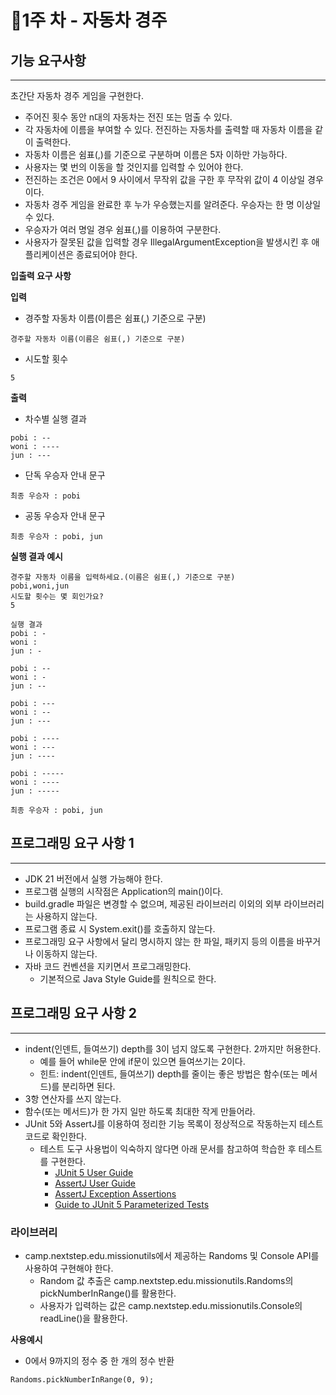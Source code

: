 # 🚀1주 차 - 자동차 경주

## 기능 요구사항

---
초간단 자동차 경주 게임을 구현한다.

* 주어진 횟수 동안 n대의 자동차는 전진 또는 멈출 수 있다.
* 각 자동차에 이름을 부여할 수 있다. 전진하는 자동차를 출력할 때 자동차 이름을 같이 출력한다.
* 자동차 이름은 쉼표(,)를 기준으로 구분하며 이름은 5자 이하만 가능하다.
* 사용자는 몇 번의 이동을 할 것인지를 입력할 수 있어야 한다.
* 전진하는 조건은 0에서 9 사이에서 무작위 값을 구한 후 무작위 값이 4 이상일 경우이다.
* 자동차 경주 게임을 완료한 후 누가 우승했는지를 알려준다. 우승자는 한 명 이상일 수 있다.
* 우승자가 여러 명일 경우 쉼표(,)를 이용하여 구분한다.
* 사용자가 잘못된 값을 입력할 경우 IllegalArgumentException을 발생시킨 후 애플리케이션은 종료되어야 한다.


**입출력 요구 사항**

**입력**
* 경주할 자동차 이름(이름은 쉼표(,) 기준으로 구분)
~~~
경주할 자동차 이름(이름은 쉼표(,) 기준으로 구분)
~~~

* 시도할 횟수
~~~
5
~~~

**출력**
* 차수별 실행 결과
~~~
pobi : --
woni : ----
jun : ---
~~~

* 단독 우승자 안내 문구
~~~
최종 우승자 : pobi
~~~

* 공동 우승자 안내 문구
~~~
최종 우승자 : pobi, jun
~~~

**실행 결과 예시**
~~~
경주할 자동차 이름을 입력하세요.(이름은 쉼표(,) 기준으로 구분)
pobi,woni,jun
시도할 횟수는 몇 회인가요?
5

실행 결과
pobi : -
woni : 
jun : -

pobi : --
woni : -
jun : --

pobi : ---
woni : --
jun : ---

pobi : ----
woni : ---
jun : ----

pobi : -----
woni : ----
jun : -----

최종 우승자 : pobi, jun
~~~


## 프로그래밍 요구 사항 1

---
* JDK 21 버전에서 실행 가능해야 한다.
* 프로그램 실행의 시작점은 Application의 main()이다.
* build.gradle 파일은 변경할 수 없으며, 제공된 라이브러리 이외의 외부 라이브러리는 사용하지 않는다.
* 프로그램 종료 시 System.exit()를 호출하지 않는다.
* 프로그래밍 요구 사항에서 달리 명시하지 않는 한 파일, 패키지 등의 이름을 바꾸거나 이동하지 않는다.
* 자바 코드 컨벤션을 지키면서 프로그래밍한다.
  * 기본적으로 Java Style Guide를 원칙으로 한다.


## 프로그래밍 요구 사항 2
---
* indent(인덴트, 들여쓰기) depth를 3이 넘지 않도록 구현한다. 2까지만 허용한다.
    * 예를 들어 while문 안에 if문이 있으면 들여쓰기는 2이다.
    * 힌트: indent(인덴트, 들여쓰기) depth를 줄이는 좋은 방법은 함수(또는 메서드)를 분리하면 된다.
* 3항 연산자를 쓰지 않는다.
* 함수(또는 메서드)가 한 가지 일만 하도록 최대한 작게 만들어라.
* JUnit 5와 AssertJ를 이용하여 정리한 기능 목록이 정상적으로 작동하는지 테스트 코드로 확인한다.
    * 테스트 도구 사용법이 익숙하지 않다면 아래 문서를 참고하여 학습한 후 테스트를 구현한다.
        * [JUnit 5 User Guide](https://junit.org/junit5/docs/current/user-guide/)
        * [AssertJ User Guide](https://assertj.github.io/doc/)
        * [AssertJ Exception Assertions](https://www.baeldung.com/assertj-exception-assertion)
        * [Guide to JUnit 5 Parameterized Tests](https://www.baeldung.com/parameterized-tests-junit-5)

### 라이브러리
* camp.nextstep.edu.missionutils에서 제공하는 Randoms 및 Console API를 사용하여 구현해야 한다.
   * Random 값 추출은 camp.nextstep.edu.missionutils.Randoms의 pickNumberInRange()를 활용한다.
   * 사용자가 입력하는 값은 camp.nextstep.edu.missionutils.Console의 readLine()을 활용한다.

**사용예시**
* 0에서 9까지의 정수 중 한 개의 정수 반환
~~~
Randoms.pickNumberInRange(0, 9);
~~~
